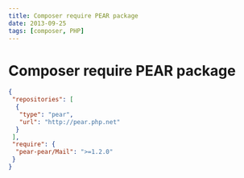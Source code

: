 ```yaml
---
title: Composer require PEAR package
date: 2013-09-25
tags: [composer, PHP]
---
```



# Composer require PEAR package

```json
{
 "repositories": [
  {
   "type": "pear",
   "url": "http://pear.php.net"
  }
 ],
 "require": {
  "pear-pear/Mail": ">=1.2.0"
 }
}
```

